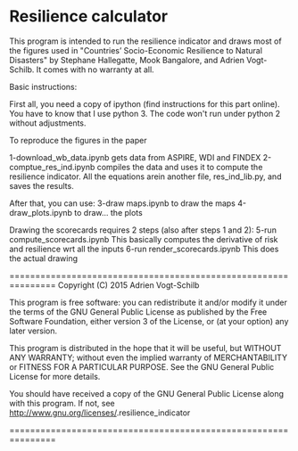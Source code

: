 Resilience calculator
====================

This program is intended to run the resilience indicator and draws most 
of the figures used in "Countries’ Socio-Economic Resilience to 
Natural Disasters" by Stephane Hallegatte, Mook Bangalore, and Adrien 
Vogt-Schilb. 
It comes with no warranty at all. 


Basic instructions: 

First all, you need a copy of ipython (find instructions for this part 
online). You have to know that I use python 3. The code won't run under 
python 2 without adjustments. 

To reproduce the figures in the paper 

1-download_wb_data.ipynb gets data from ASPIRE, WDI and FINDEX 
2-comptue_res_ind.ipynb compiles the data and uses it to compute the 
resilience indicator. All the equations arein another file, 
res_ind_lib.py, and saves the results. 

After that, you can use: 3-draw maps.ipynb to draw the maps 
4-draw_plots.ipynb to draw... the plots 

Drawing the scorecards requires 2 steps (also after steps 1 and 2): 
5-run compute_scorecards.ipynb This basically computes the derivative of 
risk and resilience wrt all the inputs 6-run render_scorecards.ipynb 
This does the actual drawing 


===============================================================
Copyright (C) 2015  Adrien Vogt-Schilb

This program is free software: you can redistribute it and/or modify
it under the terms of the GNU General Public License as published by
the Free Software Foundation, either version 3 of the License, or
(at your option) any later version.

This program is distributed in the hope that it will be useful,
but WITHOUT ANY WARRANTY; without even the implied warranty of
MERCHANTABILITY or FITNESS FOR A PARTICULAR PURPOSE.  See the
GNU General Public License for more details.

You should have received a copy of the GNU General Public License
along with this program.  If not, see <http://www.gnu.org/licenses/>.resilience_indicator

===============================================================

